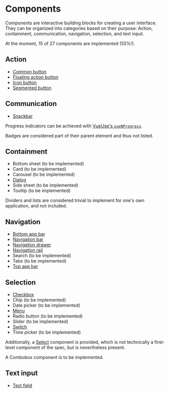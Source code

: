 # Components

Components are interactive building blocks for creating a user interface.
They can be organized into categories based on their purpose: Action,
containment, communication, navigation, selection, and text input.

At the moment, 15 of 27 components are implemented (55%!).

## Action

- [Common button](/components/button)
- [Floating action button](/components/fab)
- [Icon button](/components/icon-button)
- [Segmented button](/components/segmented)

## Communication

- [Snackbar](/components/snackbar)

Progress indicators can be achieved with
[VueUse's `useNProgress`](https://vueuse.org/integrations/useNProgress/).

Badges are considered part of their parent element and thus not listed.

## Containment

- Bottom sheet (to be implemented)
- Card (to be implemented)
- Carousel (to be implemented)
- [Dialog](/components/dialog)
- Side sheet (to be implemented)
- Tooltip (to be implemented)

Dividers and lists are considered trivial to implement for one's own application,
and not included.

## Navigation

- [Bottom app bar](/components/bottom-app-bar)
- [Navigation bar](/components/navigation-bar)
- [Navigation drawer](/components/navigation-drawer)
- [Navigation rail](/components/navigation-rail)
- Search (to be implemented)
- Tabs (to be implemented)
- [Top app bar](/components/top-app-bar)

## Selection

- [Checkbox](/components/checkbox)
- Chip (to be implemented)
- Date picker (to be implemented)
- [Menu](/components/menu)
- Radio button (to be implemented)
- Slider (to be implemented)
- [Switch](/components/switch)
- Time picker (to be implemented)

Additionally, a [Select](/components/select) component is provided, which is
not technically a first-level component of the spec, but is nevertheless present.

A Combobox component is to be implemented.

## Text input

- [Text field](/components/text-field)